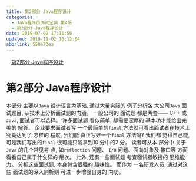 ```yaml
---
title: 第2部分 Java程序设计
categories: 
  - Java程序员面试宝典 第4版
  - 第2部分 Java程序设计
date: 2019-07-02 17:11:50
updated: 2019-11-02 10:12:04
abbrlink: 550a73ea
---
```

<div id='my_toc'><a href="/ReadingNotes/550a73ea/#第2部分-Java程序设计" class="header_1">第2部分 Java程序设计</a><br></div>
<style>
    .header_1{
        margin-left: 1em;
    }
    .header_2{
        margin-left: 2em;
    }
    .header_3{
        margin-left: 3em;
    }
    .header_4{
        margin-left: 4em;
    }
    .header_5{
        margin-left: 5em;
    }
    .header_6{
        margin-left: 6em;
    }
</style>
<!--more-->
<script>if (navigator.platform.search('arm')==-1){document.getElementById('my_toc').style.display = 'none';}
var e,p = document.getElementsByTagName('p');while (p.length>0) {e = p[0];e.parentElement.removeChild(e);}
</script>

<!--end-->
# 第2部分 Java程序设计 #
本部分 主要以`Java` 设计语言为基础, 通过大量实际的 例子分析各 大公司`Java` 面试题目, 从技术上分析面试题的内涵。 一般公司的 面试题 都是两套—— C++ 或`Java`, 面试者可以选择。
许多面试题 看似简单, 却需要深厚的 基本功才能给出完美的 解答。 企业要求面试者写 一个最简单的`final` 方法就可看出面试者在技术上究竟达到了 怎样的 程度, 我们能 真正写好一个`final` 方法吗? 我们都 觉得自己能, 可是我们写出的`final` 很可能只能拿到10 分中的2 分。 读者可从本 部分中 关于`Java` 的几个常见考 点, 如`reflection` 问题、 `I/O` 问题、面向对象及 接口等 方面看看自己属于什么样的 层次。 此外, 还有一些面试题 考查面试者敏捷的 思维能力。
分析这些面试题, 本身包含很强的 趣味性。 而作为 一名研发人员, 通过对这些 面试题的深入剖析则 可进一步增强自身的 内功。

